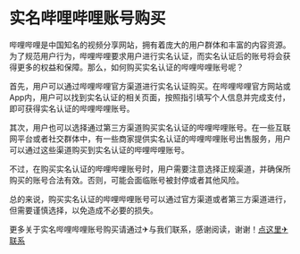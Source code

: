 # 实名哔哩哔哩账号购买

哔哩哔哩是中国知名的视频分享网站，拥有着庞大的用户群体和丰富的内容资源。为了规范用户行为，哔哩哔哩要求用户进行实名认证，而实名认证后的账号将会获得更多的权益和保障。那么，如何购买实名认证的哔哩哔哩账号呢？

首先，用户可以通过哔哩哔哩官方渠道进行实名认证购买。在哔哩哔哩官方网站或App内，用户可以找到实名认证的相关页面，按照指引填写个人信息并完成支付，即可获得实名认证的哔哩哔哩账号。

其次，用户也可以选择通过第三方渠道购买实名认证的哔哩哔哩账号。在一些互联网平台或者社交群体中，有一些商家提供实名认证的哔哩哔哩账号出售服务，用户可以通过这些渠道购买到实名认证的哔哩哔哩账号。

不过，在购买实名认证的哔哩哔哩账号时，用户需要注意选择正规渠道，并确保所购买的账号合法有效。否则，可能会面临账号被封停或者其他风险。

总的来说，购买实名认证的哔哩哔哩账号可以通过官方渠道或者第三方渠道进行，但需要谨慎选择，以免造成不必要的损失。

更多关于实名哔哩哔哩账号购买请通过✈与我们联系，感谢阅读，谢谢！[点这里✈联系](https://ww.k02.cc)